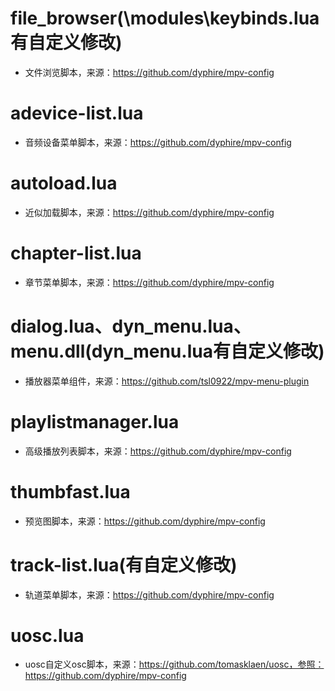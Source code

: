 # file_browser(\modules\keybinds.lua有自定义修改)
* 文件浏览脚本，来源：https://github.com/dyphire/mpv-config

# adevice-list.lua
* 音频设备菜单脚本，来源：https://github.com/dyphire/mpv-config

# autoload.lua
* 近似加载脚本，来源：https://github.com/dyphire/mpv-config

# chapter-list.lua
* 章节菜单脚本，来源：https://github.com/dyphire/mpv-config

# dialog.lua、dyn_menu.lua、menu.dll(dyn_menu.lua有自定义修改)
* 播放器菜单组件，来源：https://github.com/tsl0922/mpv-menu-plugin

# playlistmanager.lua
* 高级播放列表脚本，来源：https://github.com/dyphire/mpv-config

# thumbfast.lua
* 预览图脚本，来源：https://github.com/dyphire/mpv-config

# track-list.lua(有自定义修改)
* 轨道菜单脚本，来源：https://github.com/dyphire/mpv-config

# uosc.lua
* uosc自定义osc脚本，来源：https://github.com/tomasklaen/uosc，参照：https://github.com/dyphire/mpv-config